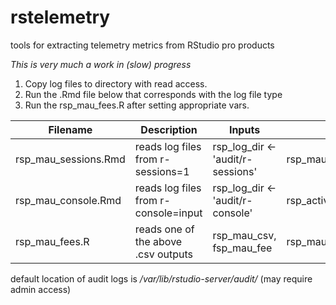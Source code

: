 # rstelemetry
tools for extracting telemetry metrics from RStudio pro products

*This is very much a work in (slow) progress*

1. Copy log files to directory with read access. 
2. Run the  .Rmd file below that corresponds with the log file type
3. Run the rsp_mau_fees.R after setting appropriate vars.

| Filename | Description | Inputs | Outputs 
|--------|---------|--------|---------|
| rsp_mau_sessions.Rmd | reads log files from r-sessions=1 | rsp_log_dir <- 'audit/r-sessions' | rsp_mau_sessions.csv |
| rsp_mau_console.Rmd | reads log files from r-console=input | rsp_log_dir <- 'audit/r-console' | rsp_active_user_hours.csv |
| rsp_mau_fees.R | reads one of the above .csv outputs | rsp_mau_csv, fsp_mau_fee | rsp_mau_fees.csv |




default location of audit logs is _/var/lib/rstudio-server/audit/_ (may require admin access)